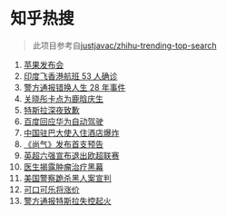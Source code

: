 # 知乎热搜

> 此项目参考自[justjavac/zhihu-trending-top-search](https://github.com/justjavac/zhihu-trending-top-search/blob/main/utils.ts)

<!-- BEGIN -->
  <!-- 最后更新时间:Thu Apr 22 2021 04:18:38 GMT+0000 (Coordinated Universal Time) -->
  1. [苹果发布会](https://www.zhihu.com/search?q=苹果新品发布会)
1. [印度飞香港航班 53 人确诊](https://www.zhihu.com/search?q=印度疫情)
1. [警方通报错换人生 28 年事件](https://www.zhihu.com/search?q=错换人生28年)
1. [关晓彤卡点为鹿晗庆生](https://www.zhihu.com/search?q=鹿晗关晓彤)
1. [特斯拉深夜致歉](https://www.zhihu.com/search?q=特斯拉道歉)
1. [百度回应华为自动驾驶](https://www.zhihu.com/search?q=华为自动驾驶)
1. [中国驻巴大使入住酒店爆炸](https://www.zhihu.com/search?q=巴基斯坦)
1. [《尚气》发布首支预告](https://www.zhihu.com/search?q=尚气)
1. [英超六强宣布退出欧超联赛](https://www.zhihu.com/search?q=欧超联赛)
1. [医生揭露肿瘤治疗黑幕](https://www.zhihu.com/search?q=张煜医生)
1. [美国警察跪杀黑人案宣判](https://www.zhihu.com/search?q=弗洛伊德 )
1. [可口可乐将涨价](https://www.zhihu.com/search?q=可口可乐)
1. [警方通报特斯拉失控起火](https://www.zhihu.com/search?q=广州特斯拉)
  <!-- END -->
